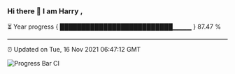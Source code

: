 ### Hi there 👋 I am Harry , 

⏳ Year progress { ██████████████████████████▁▁▁▁ } 87.47 %

---

⏰ Updated on Tue, 16 Nov 2021 06:47:12 GMT

![Progress Bar CI](https://github.com/duykhang68/duykhang68/workflows/Progress%20Bar%20CI/badge.svg)

